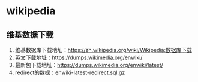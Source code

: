 # wikipedia
## 维基数据下载
1. 维基数据库下载地址：https://zh.wikipedia.org/wiki/Wikipedia:数据库下载
2. 英文下载地址：https://dumps.wikimedia.org/enwiki/
3. 最新包下载地址：https://dumps.wikimedia.org/enwiki/latest/
4. redirect的数据：enwiki-latest-redirect.sql.gz    
